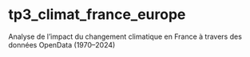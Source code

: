 # tp3_climat_france_europe
Analyse de l’impact du changement climatique en France à travers des données OpenData (1970–2024)

